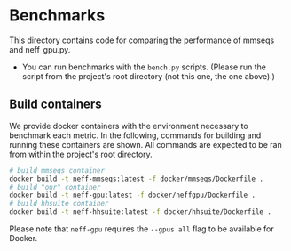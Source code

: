 # Benchmarks

This directory contains code for comparing the performance of mmseqs and neff_gpu.py.

* You can run benchmarks with the `bench.py` scripts. (Please run the script from the project's root directory (not this one, the one above).)

## Build containers

We provide docker containers with the environment necessary to benchmark each metric. In the following, commands for building and running these containers are shown. All commands are expected to be ran from within the project's root directory.

```bash
# build mmseqs container
docker build -t neff-mmseqs:latest -f docker/mmseqs/Dockerfile .
# build "our" container
docker build -t neff-gpu:latest -f docker/neffgpu/Dockerfile .
# build hhsuite container
docker build -t neff-hhsuite:latest -f docker/hhsuite/Dockerfile .
```

Please note that `neff-gpu` requires the `--gpus all` flag to be available for Docker.
